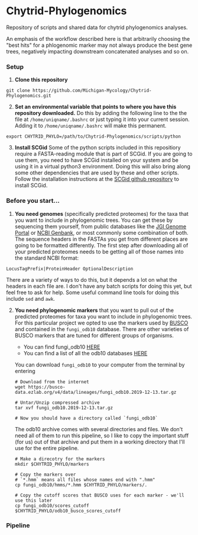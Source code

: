 # Chytrid-Phylogenomics
Repository of scripts and shared data for chytrid phylogenomics analyses. 

An emphasis of the workflow described here is that arbitrarily choosing the "best hits" for a phlogenomic marker may not always produce the best gene trees, negatively impacting downstream concatenated analyses and so on.

### Setup
1. **Clone this repository**
```
git clone https://github.com/Michigan-Mycology/Chytrid-Phylogenomics.git
```

2. **Set an environmental variable that points to where you have this repository downloaded.** Do this by adding the following line to the the file at `/home/uniqname/.bashrc` or just typing it into your current session. Adding it to `/home/uniqname/.bashrc` will make this permanent.

``` 
export CHYTRID_PHYLO=/path/to/Chytrid-Phylogenomics/scripts/python
```

3. **Install SCGid** Some of the python scripts included in this repositiory require a FASTA-reading module that is part of SCGid. If you are going to use them, you need to have SCGid installed on your system and be using it in a virtual python3 environment. Doing this will also bring along some other dependencies that are used by these and other scripts. Follow the installation instructions at the [SCGid github repository](https://www.github.com/amsesk/SCGid.git) to install SCGid.

### Before you start...

1. **You need genomes** (specifically predicted proteomes) for the taxa that you want to include in phylogenomic trees. You can get these by sequencing them yourself, from public databases like the [JGI Genome Portal](https://genome.jgi.doe.gov/portal/) or [NCBI Genbank](https://www.ncbi.nlm.nih.gov/genbank/), or most commonly some combination of both. The sequence headers in the FASTAs you get from different places are going to be formatted differently. The first step after downloading all of your predicted proteomes needs to be getting all of those names into the standard NCBI format:
```
LocusTagPrefix|ProteinHeader OptionalDescription
```
There are a variety of ways to do this, but it depends a lot on what the headers in each file are. I don't have any batch scripts for doing this yet, but feel free to ask for help. Some useful command line tools for doing this include `sed` and `awk`.

2. **You need phylogenomic markers** that you want to pull out of the predicted proteomes for taxa you want to include in phylogenomic trees. For this particular project we opted to use the markers used by [BUSCO](https://busco.ezlab.org/) and contained in the `fungi_odb10` database. There are other varieties of BUSCO markers that are tuned for different groups of organisms.
     - You can find fungi_odb10 [HERE](https://busco-data.ezlab.org/v4/data/lineages/fungi_odb10.2019-12-13.tar.gz)
     - You can find a list of all the odb10 databases [HERE](https://busco.ezlab.org/busco_v4_data.html)

     You can download `fungi_odb10` to your computer from the terminal by entering
     ```
     # Download from the internet
     wget https://busco-data.ezlab.org/v4/data/lineages/fungi_odb10.2019-12-13.tar.gz

     # Untar/Unzip compressed archive
     tar xvf fungi_odb10.2019-12-13.tar.gz

     # Now you should have a directory called `fungi_odb10`
     ```

     The odb10 archive comes with several directories and files. We don't need all of them to run this pipeline, so I like to copy the important stuff (for us) out of that archive and put them in a working directory that I'll use for the entire pipeline.
     ```
     # Make a direcotry for the markers
     mkdir $CHYTRID_PHYLO/markers

     # Copy the markers over
     # `*.hmm` means all files whose names end with ".hmm"
     cp fungi_odb10/hmms/*.hmm $CHYTRID_PHYLO/markers/.

     # Copy the cutoff scores that BUSCO uses for each marker - we'll use this later
     cp fungi_odb10/scores_cutoff $CHYTRID_PHYLO/odb10_busco_scores_cutoff
     ```

### Pipeline
